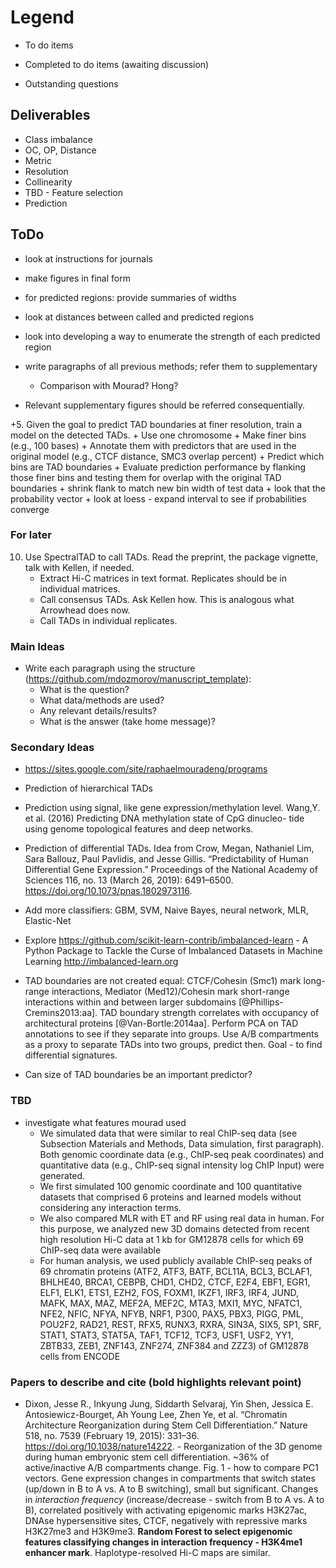 # Legend

- To do items
+ Completed to do items (awaiting discussion)
* Outstanding questions

## Deliverables

- Class imbalance
- OC, OP, Distance
- Metric
- Resolution
- Collinearity
- TBD - Feature selection
- Prediction


## ToDo

- look at instructions for journals

- make figures in final form

- for predicted regions: provide summaries of widths

- look at distances between called and predicted regions

- look into developing a way to enumerate the strength of each predicted region

- write paragraphs of all previous methods; refer them to supplementary
   - Comparison with Mourad? Hong?

- Relevant supplementary figures should be referred consequentially.

+5. Given the goal to predict TAD boundaries at finer resolution, train a model on the detected TADs.
    + Use one chromosome
    + Make finer bins (e.g., 100 bases)
    + Annotate them with predictors that are used in the original model (e.g., CTCF distance, SMC3 overlap percent)
    + Predict which bins are TAD boundaries
    + Evaluate prediction performance by flanking those finer bins and testing them for overlap with the original TAD boundaries
    + shrink flank to match new bin width of test data
    + look that the probability vector
    + look at loess
    - expand interval to see if probabilities converge
    

### For later

10. Use SpectralTAD to call TADs. Read the preprint, the package vignette, talk with Kellen, if needed.
    - Extract Hi-C matrices in text format. Replicates should be in individual matrices.
    - Call consensus TADs. Ask Kellen how. This is analogous what Arrowhead does now.
    - Call TADs in individual replicates.

### Main Ideas

- Write each paragraph using the structure (https://github.com/mdozmorov/manuscript_template):
    - What is the question?
    - What data/methods are used?
    - Any relevant details/results?
    - What is the answer (take home message)?
    
    
### Secondary Ideas

- https://sites.google.com/site/raphaelmouradeng/programs

- Prediction of hierarchical TADs

- Prediction using signal, like gene expression/methylation level. Wang,Y. et al. (2016) Predicting DNA methylation state of CpG dinucleo- tide using genome topological features and deep networks.

- Prediction of differential TADs. Idea from Crow, Megan, Nathaniel Lim, Sara Ballouz, Paul Pavlidis, and Jesse Gillis. “Predictability of Human Differential Gene Expression.” Proceedings of the National Academy of Sciences 116, no. 13 (March 26, 2019): 6491–6500. https://doi.org/10.1073/pnas.1802973116.

- Add more classifiers: GBM, SVM, Naive Bayes, neural network, MLR, Elastic-Net 

- Explore https://github.com/scikit-learn-contrib/imbalanced-learn - A Python Package to Tackle the Curse of Imbalanced Datasets in Machine Learning http://imbalanced-learn.org

- TAD boundaries are not created equal: CTCF/Cohesin (Smc1) mark long-range interactions, Mediator (Med12)/Cohesin mark short-range interactions within and between larger subdomains [@Phillips-Cremins2013:aa]. TAD boundary strength correlates with occupancy of architectural proteins [@Van-Bortle:2014aa]. Perform PCA on TAD annotations to see if they separate into groups. Use A/B compartments as a proxy to separate TADs into two groups, predict then. Goal - to find differential signatures.

- Can size of TAD boundaries be an important predictor?


### TBD 

- investigate what features mourad used
   * We simulated data that were similar to real ChIP-seq data (see Subsection Materials and
     Methods, Data simulation, first paragraph). Both genomic coordinate data (e.g., ChIP-seq peak
     coordinates) and quantitative data (e.g., ChIP-seq signal intensity log ChIP
     Input) were generated.
   * We first simulated 100 genomic coordinate and 100 quantitative datasets
     that comprised 6 proteins and learned models without considering any interaction terms.
   * We also compared MLR with ET and RF using real data in human. For this purpose, we analyzed new 3D domains detected from           recent high resolution Hi-C data at 1 kb for GM12878 cells for which 69 ChIP-seq data were available
   * For human analysis, we used publicly available ChIP-seq peaks of 69 chromatin proteins (ATF2, ATF3, BATF, BCL11A, BCL3,            BCLAF1, BHLHE40,       BRCA1, CEBPB, CHD1, CHD2, CTCF, E2F4, EBF1, EGR1, ELF1, ELK1, ETS1, EZH2, FOS, FOXM1, IKZF1, IRF3,          IRF4, JUND, MAFK, MAX, MAZ, MEF2A,          MEF2C, MTA3, MXI1, MYC, NFATC1, NFE2, NFIC, NFYA, NFYB, NRF1, P300, PAX5, PBX3,        PIGG, PML, POU2F2, RAD21, REST, RFX5, RUNX3, RXRA, SIN3A,      SIX5, SP1, SRF, STAT1, STAT3, STAT5A, TAF1, TCF12, TCF3, USF1,      USF2, YY1, ZBTB33, ZEB1, ZNF143, ZNF274, ZNF384 and ZZZ3) of GM12878 cells      from ENCODE 


### Papers to describe and cite (bold highlights relevant point)

- Dixon, Jesse R., Inkyung Jung, Siddarth Selvaraj, Yin Shen, Jessica E. Antosiewicz-Bourget, Ah Young Lee, Zhen Ye, et al. “Chromatin Architecture Reorganization during Stem Cell Differentiation.” Nature 518, no. 7539 (February 19, 2015): 331–36. https://doi.org/10.1038/nature14222. - Reorganization of the 3D genome during human embryonic stem cell differentiation. ~36% of active/inactive A/B compartments change. Fig. 1 - how to compare PC1 vectors. Gene expression changes in compartments that switch states (up/down in B to A vs. A to B switching), small but significant. Changes in _interaction frequency_ (increase/decrease - switch from B to A vs. A to B), correlated positively with activating epigenomic marks H3K27ac, DNAse hypersensitive sites, CTCF, negatively with repressive marks H3K27me3 and H3K9me3. **Random Forest to select epigenomic features classifying changes in interaction frequency - H3K4me1 enhancer mark**. Haplotype-resolved Hi-C maps are similar.



